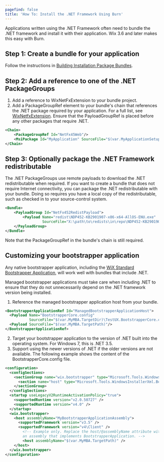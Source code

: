 ```yaml
---
pagefind: false
title: 'How To: Install the .NET Framework Using Burn'
---
```


Applications written using the .NET Framework often need to bundle the .NET framework and install it with their application.  Wix 3.6 and later makes this easy with Burn.

## Step 1: Create a bundle for your application
Follow the instructions in [Building Installation Package Bundles](../../bundle/).

## Step 2: Add a reference to one of the .NET PackageGroups

1. Add a reference to WixNetFxExtension to your bundle project.
2. Add a PackageGroupRef element to your bundle's chain that references the .NET package required by your application.  For a full list, see [WixNetfxExtension](../../customactions/wixnetfxextension/). Ensure that the PayloadGroupRef is placed before any other packages that require .NET.

```xml
<Chain>
    <PackageGroupRef Id="NetFx45Web"/>
    <MsiPackage Id="MyApplication" SourceFile="$(var.MyApplicationSetup.TargetPath)"/>
</Chain>
```

## Step 3: Optionally package the .NET Framework redistributable

The .NET PackageGroups use remote payloads to download the .NET redistributable when required. If you want to create a bundle that does not require Internet connectivity, you can package the .NET redistributable with your bundle. Doing so requires you have a local copy of the redistributable, such as checked in to your source-control system.

```xml
<Bundle>
    <PayloadGroup Id="NetFx452RedistPayload">
        <Payload Name="redist\NDP452-KB2901907-x86-x64-AllOS-ENU.exe"
                 SourceFile="X:\path\to\redists\in\repo\NDP452-KB2901907-x86-x64-AllOS-ENU.exe"/>
    </PayloadGroup>
</Bundle>
```

Note that the PackageGroupRef in the bundle's chain is still required.

## Customizing your bootstrapper application
Any native bootstrapper application, including the [WiX Standard Bootstrapper Application](../../bundle/wixstdba/), will work well with bundles that include .NET.

Managed bootstrapper applications must take care when including .NET to ensure that they do not unnecessarily depend on the .NET framework version being installed.

1. Reference the managed bootstrapper application host from your bundle.

```xml
<BootstrapperApplicationRef Id="ManagedBootstrapperApplicationHost">
  <Payload Name="BootstrapperCore.config"
           SourceFile="$(var.MyMBA.TargetDir)\TestUX.BootstrapperCore.config"/>
  <Payload SourceFile="$(var.MyMBA.TargetPath)"/>
</BootstrapperApplicationRef>
```

2. Target your bootstrapper application to the version of .NET built into the operating system.  For Windows 7, this is .NET 3.5.
3. Support using the newer versions of .NET if the older versions are not available.  The following example shows the content of the BootstrapperCore.config file.

```xml
<configuration>
  <configSections>
    <sectionGroup name="wix.bootstrapper" type="Microsoft.Tools.WindowsInstallerXml.Bootstrapper.BootstrapperSectionGroup, BootstrapperCore">
      <section name="host" type="Microsoft.Tools.WindowsInstallerXml.Bootstrapper.HostSection, BootstrapperCore" />
    </sectionGroup>
  </configSections>
  <startup useLegacyV2RuntimeActivationPolicy="true">
    <supportedRuntime version="v2.0.50727" />
    <supportedRuntime version="v4.0" />
  </startup>
  <wix.bootstrapper>
    <host assemblyName="MyBootstrapperApplicationAssembly">
      <supportedFramework version="v3.5" />
      <supportedFramework version="v4\Client" /> 
        <!-- Example only. Replace the host/@assemblyName attribute with 
        an assembly that implements BootstrapperApplication. -->
        <host assemblyName="$(var.MyMBA.TargetPath)" />
    </host>
  </wix.bootstrapper>
</configuration>
```
